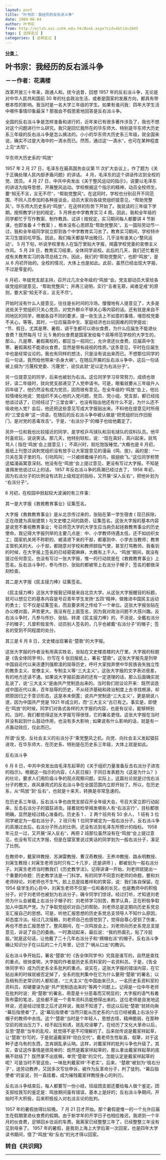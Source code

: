 ```yaml
---
layout: post
title: "叶书宗：我经历的反右派斗争"
date: 1989-06-04
author: 叶书宗
from: http://mjlsh.usc.cuhk.edu.hk/Book.aspx?cid=4&tid=2845
tags: [ 这样走过 ]
categories: [ 这样走过 ]
---
```


<div style="margin: 15px 10px 10px 0px;">
 <div>
  <span id="ctl00_ContentPlaceHolder1_chapter1_SubjectLabel" style="font-weight:bold;text-decoration:underline;">
   分类：
  </span>
 </div>
 <!--[if gte mso 9]><xml>
 <o:OfficeDocumentSettings>
  <o:AllowPNG/>
 </o:OfficeDocumentSettings>
</xml><![endif]-->
 <!--[if gte mso 9]><xml>
 <w:WordDocument>
  <w:View>Normal</w:View>
  <w:Zoom>0</w:Zoom>
  <w:TrackMoves/>
  <w:TrackFormatting/>
  <w:PunctuationKerning/>
  <w:ValidateAgainstSchemas/>
  <w:SaveIfXMLInvalid>false</w:SaveIfXMLInvalid>
  <w:IgnoreMixedContent>false</w:IgnoreMixedContent>
  <w:AlwaysShowPlaceholderText>false</w:AlwaysShowPlaceholderText>
  <w:DoNotPromoteQF/>
  <w:LidThemeOther>EN-US</w:LidThemeOther>
  <w:LidThemeAsian>JA</w:LidThemeAsian>
  <w:LidThemeComplexScript>X-NONE</w:LidThemeComplexScript>
  <w:Compatibility>
   <w:BreakWrappedTables/>
   <w:SnapToGridInCell/>
   <w:WrapTextWithPunct/>
   <w:UseAsianBreakRules/>
   <w:DontGrowAutofit/>
   <w:SplitPgBreakAndParaMark/>
   <w:EnableOpenTypeKerning/>
   <w:DontFlipMirrorIndents/>
   <w:OverrideTableStyleHps/>
   <w:UseFELayout/>
  </w:Compatibility>
  <m:mathPr>
   <m:mathFont m:val="Cambria Math"/>
   <m:brkBin m:val="before"/>
   <m:brkBinSub m:val="&#45;-"/>
   <m:smallFrac m:val="off"/>
   <m:dispDef/>
   <m:lMargin m:val="0"/>
   <m:rMargin m:val="0"/>
   <m:defJc m:val="centerGroup"/>
   <m:wrapIndent m:val="1440"/>
   <m:intLim m:val="subSup"/>
   <m:naryLim m:val="undOvr"/>
  </m:mathPr></w:WordDocument>
</xml><![endif]-->
 <!--[if gte mso 9]><xml>
 <w:LatentStyles DefLockedState="false" DefUnhideWhenUsed="true"
  DefSemiHidden="true" DefQFormat="false" DefPriority="99"
  LatentStyleCount="276">
  <w:LsdException Locked="false" Priority="0" SemiHidden="false"
   UnhideWhenUsed="false" QFormat="true" Name="Normal"/>
  <w:LsdException Locked="false" Priority="9" SemiHidden="false"
   UnhideWhenUsed="false" QFormat="true" Name="heading 1"/>
  <w:LsdException Locked="false" Priority="9" QFormat="true" Name="heading 2"/>
  <w:LsdException Locked="false" Priority="9" QFormat="true" Name="heading 3"/>
  <w:LsdException Locked="false" Priority="9" QFormat="true" Name="heading 4"/>
  <w:LsdException Locked="false" Priority="9" QFormat="true" Name="heading 5"/>
  <w:LsdException Locked="false" Priority="9" QFormat="true" Name="heading 6"/>
  <w:LsdException Locked="false" Priority="9" QFormat="true" Name="heading 7"/>
  <w:LsdException Locked="false" Priority="9" QFormat="true" Name="heading 8"/>
  <w:LsdException Locked="false" Priority="9" QFormat="true" Name="heading 9"/>
  <w:LsdException Locked="false" Priority="39" Name="toc 1"/>
  <w:LsdException Locked="false" Priority="39" Name="toc 2"/>
  <w:LsdException Locked="false" Priority="39" Name="toc 3"/>
  <w:LsdException Locked="false" Priority="39" Name="toc 4"/>
  <w:LsdException Locked="false" Priority="39" Name="toc 5"/>
  <w:LsdException Locked="false" Priority="39" Name="toc 6"/>
  <w:LsdException Locked="false" Priority="39" Name="toc 7"/>
  <w:LsdException Locked="false" Priority="39" Name="toc 8"/>
  <w:LsdException Locked="false" Priority="39" Name="toc 9"/>
  <w:LsdException Locked="false" Priority="35" QFormat="true" Name="caption"/>
  <w:LsdException Locked="false" Priority="10" SemiHidden="false"
   UnhideWhenUsed="false" QFormat="true" Name="Title"/>
  <w:LsdException Locked="false" Priority="0" Name="Default Paragraph Font"/>
  <w:LsdException Locked="false" Priority="11" SemiHidden="false"
   UnhideWhenUsed="false" QFormat="true" Name="Subtitle"/>
  <w:LsdException Locked="false" Priority="22" SemiHidden="false"
   UnhideWhenUsed="false" QFormat="true" Name="Strong"/>
  <w:LsdException Locked="false" Priority="20" SemiHidden="false"
   UnhideWhenUsed="false" QFormat="true" Name="Emphasis"/>
  <w:LsdException Locked="false" Priority="59" SemiHidden="false"
   UnhideWhenUsed="false" Name="Table Grid"/>
  <w:LsdException Locked="false" UnhideWhenUsed="false" Name="Placeholder Text"/>
  <w:LsdException Locked="false" Priority="1" SemiHidden="false"
   UnhideWhenUsed="false" QFormat="true" Name="No Spacing"/>
  <w:LsdException Locked="false" Priority="60" SemiHidden="false"
   UnhideWhenUsed="false" Name="Light Shading"/>
  <w:LsdException Locked="false" Priority="61" SemiHidden="false"
   UnhideWhenUsed="false" Name="Light List"/>
  <w:LsdException Locked="false" Priority="62" SemiHidden="false"
   UnhideWhenUsed="false" Name="Light Grid"/>
  <w:LsdException Locked="false" Priority="63" SemiHidden="false"
   UnhideWhenUsed="false" Name="Medium Shading 1"/>
  <w:LsdException Locked="false" Priority="64" SemiHidden="false"
   UnhideWhenUsed="false" Name="Medium Shading 2"/>
  <w:LsdException Locked="false" Priority="65" SemiHidden="false"
   UnhideWhenUsed="false" Name="Medium List 1"/>
  <w:LsdException Locked="false" Priority="66" SemiHidden="false"
   UnhideWhenUsed="false" Name="Medium List 2"/>
  <w:LsdException Locked="false" Priority="67" SemiHidden="false"
   UnhideWhenUsed="false" Name="Medium Grid 1"/>
  <w:LsdException Locked="false" Priority="68" SemiHidden="false"
   UnhideWhenUsed="false" Name="Medium Grid 2"/>
  <w:LsdException Locked="false" Priority="69" SemiHidden="false"
   UnhideWhenUsed="false" Name="Medium Grid 3"/>
  <w:LsdException Locked="false" Priority="70" SemiHidden="false"
   UnhideWhenUsed="false" Name="Dark List"/>
  <w:LsdException Locked="false" Priority="71" SemiHidden="false"
   UnhideWhenUsed="false" Name="Colorful Shading"/>
  <w:LsdException Locked="false" Priority="72" SemiHidden="false"
   UnhideWhenUsed="false" Name="Colorful List"/>
  <w:LsdException Locked="false" Priority="73" SemiHidden="false"
   UnhideWhenUsed="false" Name="Colorful Grid"/>
  <w:LsdException Locked="false" Priority="60" SemiHidden="false"
   UnhideWhenUsed="false" Name="Light Shading Accent 1"/>
  <w:LsdException Locked="false" Priority="61" SemiHidden="false"
   UnhideWhenUsed="false" Name="Light List Accent 1"/>
  <w:LsdException Locked="false" Priority="62" SemiHidden="false"
   UnhideWhenUsed="false" Name="Light Grid Accent 1"/>
  <w:LsdException Locked="false" Priority="63" SemiHidden="false"
   UnhideWhenUsed="false" Name="Medium Shading 1 Accent 1"/>
  <w:LsdException Locked="false" Priority="64" SemiHidden="false"
   UnhideWhenUsed="false" Name="Medium Shading 2 Accent 1"/>
  <w:LsdException Locked="false" Priority="65" SemiHidden="false"
   UnhideWhenUsed="false" Name="Medium List 1 Accent 1"/>
  <w:LsdException Locked="false" UnhideWhenUsed="false" Name="Revision"/>
  <w:LsdException Locked="false" Priority="34" SemiHidden="false"
   UnhideWhenUsed="false" QFormat="true" Name="List Paragraph"/>
  <w:LsdException Locked="false" Priority="29" SemiHidden="false"
   UnhideWhenUsed="false" QFormat="true" Name="Quote"/>
  <w:LsdException Locked="false" Priority="30" SemiHidden="false"
   UnhideWhenUsed="false" QFormat="true" Name="Intense Quote"/>
  <w:LsdException Locked="false" Priority="66" SemiHidden="false"
   UnhideWhenUsed="false" Name="Medium List 2 Accent 1"/>
  <w:LsdException Locked="false" Priority="67" SemiHidden="false"
   UnhideWhenUsed="false" Name="Medium Grid 1 Accent 1"/>
  <w:LsdException Locked="false" Priority="68" SemiHidden="false"
   UnhideWhenUsed="false" Name="Medium Grid 2 Accent 1"/>
  <w:LsdException Locked="false" Priority="69" SemiHidden="false"
   UnhideWhenUsed="false" Name="Medium Grid 3 Accent 1"/>
  <w:LsdException Locked="false" Priority="70" SemiHidden="false"
   UnhideWhenUsed="false" Name="Dark List Accent 1"/>
  <w:LsdException Locked="false" Priority="71" SemiHidden="false"
   UnhideWhenUsed="false" Name="Colorful Shading Accent 1"/>
  <w:LsdException Locked="false" Priority="72" SemiHidden="false"
   UnhideWhenUsed="false" Name="Colorful List Accent 1"/>
  <w:LsdException Locked="false" Priority="73" SemiHidden="false"
   UnhideWhenUsed="false" Name="Colorful Grid Accent 1"/>
  <w:LsdException Locked="false" Priority="60" SemiHidden="false"
   UnhideWhenUsed="false" Name="Light Shading Accent 2"/>
  <w:LsdException Locked="false" Priority="61" SemiHidden="false"
   UnhideWhenUsed="false" Name="Light List Accent 2"/>
  <w:LsdException Locked="false" Priority="62" SemiHidden="false"
   UnhideWhenUsed="false" Name="Light Grid Accent 2"/>
  <w:LsdException Locked="false" Priority="63" SemiHidden="false"
   UnhideWhenUsed="false" Name="Medium Shading 1 Accent 2"/>
  <w:LsdException Locked="false" Priority="64" SemiHidden="false"
   UnhideWhenUsed="false" Name="Medium Shading 2 Accent 2"/>
  <w:LsdException Locked="false" Priority="65" SemiHidden="false"
   UnhideWhenUsed="false" Name="Medium List 1 Accent 2"/>
  <w:LsdException Locked="false" Priority="66" SemiHidden="false"
   UnhideWhenUsed="false" Name="Medium List 2 Accent 2"/>
  <w:LsdException Locked="false" Priority="67" SemiHidden="false"
   UnhideWhenUsed="false" Name="Medium Grid 1 Accent 2"/>
  <w:LsdException Locked="false" Priority="68" SemiHidden="false"
   UnhideWhenUsed="false" Name="Medium Grid 2 Accent 2"/>
  <w:LsdException Locked="false" Priority="69" SemiHidden="false"
   UnhideWhenUsed="false" Name="Medium Grid 3 Accent 2"/>
  <w:LsdException Locked="false" Priority="70" SemiHidden="false"
   UnhideWhenUsed="false" Name="Dark List Accent 2"/>
  <w:LsdException Locked="false" Priority="71" SemiHidden="false"
   UnhideWhenUsed="false" Name="Colorful Shading Accent 2"/>
  <w:LsdException Locked="false" Priority="72" SemiHidden="false"
   UnhideWhenUsed="false" Name="Colorful List Accent 2"/>
  <w:LsdException Locked="false" Priority="73" SemiHidden="false"
   UnhideWhenUsed="false" Name="Colorful Grid Accent 2"/>
  <w:LsdException Locked="false" Priority="60" SemiHidden="false"
   UnhideWhenUsed="false" Name="Light Shading Accent 3"/>
  <w:LsdException Locked="false" Priority="61" SemiHidden="false"
   UnhideWhenUsed="false" Name="Light List Accent 3"/>
  <w:LsdException Locked="false" Priority="62" SemiHidden="false"
   UnhideWhenUsed="false" Name="Light Grid Accent 3"/>
  <w:LsdException Locked="false" Priority="63" SemiHidden="false"
   UnhideWhenUsed="false" Name="Medium Shading 1 Accent 3"/>
  <w:LsdException Locked="false" Priority="64" SemiHidden="false"
   UnhideWhenUsed="false" Name="Medium Shading 2 Accent 3"/>
  <w:LsdException Locked="false" Priority="65" SemiHidden="false"
   UnhideWhenUsed="false" Name="Medium List 1 Accent 3"/>
  <w:LsdException Locked="false" Priority="66" SemiHidden="false"
   UnhideWhenUsed="false" Name="Medium List 2 Accent 3"/>
  <w:LsdException Locked="false" Priority="67" SemiHidden="false"
   UnhideWhenUsed="false" Name="Medium Grid 1 Accent 3"/>
  <w:LsdException Locked="false" Priority="68" SemiHidden="false"
   UnhideWhenUsed="false" Name="Medium Grid 2 Accent 3"/>
  <w:LsdException Locked="false" Priority="69" SemiHidden="false"
   UnhideWhenUsed="false" Name="Medium Grid 3 Accent 3"/>
  <w:LsdException Locked="false" Priority="70" SemiHidden="false"
   UnhideWhenUsed="false" Name="Dark List Accent 3"/>
  <w:LsdException Locked="false" Priority="71" SemiHidden="false"
   UnhideWhenUsed="false" Name="Colorful Shading Accent 3"/>
  <w:LsdException Locked="false" Priority="72" SemiHidden="false"
   UnhideWhenUsed="false" Name="Colorful List Accent 3"/>
  <w:LsdException Locked="false" Priority="73" SemiHidden="false"
   UnhideWhenUsed="false" Name="Colorful Grid Accent 3"/>
  <w:LsdException Locked="false" Priority="60" SemiHidden="false"
   UnhideWhenUsed="false" Name="Light Shading Accent 4"/>
  <w:LsdException Locked="false" Priority="61" SemiHidden="false"
   UnhideWhenUsed="false" Name="Light List Accent 4"/>
  <w:LsdException Locked="false" Priority="62" SemiHidden="false"
   UnhideWhenUsed="false" Name="Light Grid Accent 4"/>
  <w:LsdException Locked="false" Priority="63" SemiHidden="false"
   UnhideWhenUsed="false" Name="Medium Shading 1 Accent 4"/>
  <w:LsdException Locked="false" Priority="64" SemiHidden="false"
   UnhideWhenUsed="false" Name="Medium Shading 2 Accent 4"/>
  <w:LsdException Locked="false" Priority="65" SemiHidden="false"
   UnhideWhenUsed="false" Name="Medium List 1 Accent 4"/>
  <w:LsdException Locked="false" Priority="66" SemiHidden="false"
   UnhideWhenUsed="false" Name="Medium List 2 Accent 4"/>
  <w:LsdException Locked="false" Priority="67" SemiHidden="false"
   UnhideWhenUsed="false" Name="Medium Grid 1 Accent 4"/>
  <w:LsdException Locked="false" Priority="68" SemiHidden="false"
   UnhideWhenUsed="false" Name="Medium Grid 2 Accent 4"/>
  <w:LsdException Locked="false" Priority="69" SemiHidden="false"
   UnhideWhenUsed="false" Name="Medium Grid 3 Accent 4"/>
  <w:LsdException Locked="false" Priority="70" SemiHidden="false"
   UnhideWhenUsed="false" Name="Dark List Accent 4"/>
  <w:LsdException Locked="false" Priority="71" SemiHidden="false"
   UnhideWhenUsed="false" Name="Colorful Shading Accent 4"/>
  <w:LsdException Locked="false" Priority="72" SemiHidden="false"
   UnhideWhenUsed="false" Name="Colorful List Accent 4"/>
  <w:LsdException Locked="false" Priority="73" SemiHidden="false"
   UnhideWhenUsed="false" Name="Colorful Grid Accent 4"/>
  <w:LsdException Locked="false" Priority="60" SemiHidden="false"
   UnhideWhenUsed="false" Name="Light Shading Accent 5"/>
  <w:LsdException Locked="false" Priority="61" SemiHidden="false"
   UnhideWhenUsed="false" Name="Light List Accent 5"/>
  <w:LsdException Locked="false" Priority="62" SemiHidden="false"
   UnhideWhenUsed="false" Name="Light Grid Accent 5"/>
  <w:LsdException Locked="false" Priority="63" SemiHidden="false"
   UnhideWhenUsed="false" Name="Medium Shading 1 Accent 5"/>
  <w:LsdException Locked="false" Priority="64" SemiHidden="false"
   UnhideWhenUsed="false" Name="Medium Shading 2 Accent 5"/>
  <w:LsdException Locked="false" Priority="65" SemiHidden="false"
   UnhideWhenUsed="false" Name="Medium List 1 Accent 5"/>
  <w:LsdException Locked="false" Priority="66" SemiHidden="false"
   UnhideWhenUsed="false" Name="Medium List 2 Accent 5"/>
  <w:LsdException Locked="false" Priority="67" SemiHidden="false"
   UnhideWhenUsed="false" Name="Medium Grid 1 Accent 5"/>
  <w:LsdException Locked="false" Priority="68" SemiHidden="false"
   UnhideWhenUsed="false" Name="Medium Grid 2 Accent 5"/>
  <w:LsdException Locked="false" Priority="69" SemiHidden="false"
   UnhideWhenUsed="false" Name="Medium Grid 3 Accent 5"/>
  <w:LsdException Locked="false" Priority="70" SemiHidden="false"
   UnhideWhenUsed="false" Name="Dark List Accent 5"/>
  <w:LsdException Locked="false" Priority="71" SemiHidden="false"
   UnhideWhenUsed="false" Name="Colorful Shading Accent 5"/>
  <w:LsdException Locked="false" Priority="72" SemiHidden="false"
   UnhideWhenUsed="false" Name="Colorful List Accent 5"/>
  <w:LsdException Locked="false" Priority="73" SemiHidden="false"
   UnhideWhenUsed="false" Name="Colorful Grid Accent 5"/>
  <w:LsdException Locked="false" Priority="60" SemiHidden="false"
   UnhideWhenUsed="false" Name="Light Shading Accent 6"/>
  <w:LsdException Locked="false" Priority="61" SemiHidden="false"
   UnhideWhenUsed="false" Name="Light List Accent 6"/>
  <w:LsdException Locked="false" Priority="62" SemiHidden="false"
   UnhideWhenUsed="false" Name="Light Grid Accent 6"/>
  <w:LsdException Locked="false" Priority="63" SemiHidden="false"
   UnhideWhenUsed="false" Name="Medium Shading 1 Accent 6"/>
  <w:LsdException Locked="false" Priority="64" SemiHidden="false"
   UnhideWhenUsed="false" Name="Medium Shading 2 Accent 6"/>
  <w:LsdException Locked="false" Priority="65" SemiHidden="false"
   UnhideWhenUsed="false" Name="Medium List 1 Accent 6"/>
  <w:LsdException Locked="false" Priority="66" SemiHidden="false"
   UnhideWhenUsed="false" Name="Medium List 2 Accent 6"/>
  <w:LsdException Locked="false" Priority="67" SemiHidden="false"
   UnhideWhenUsed="false" Name="Medium Grid 1 Accent 6"/>
  <w:LsdException Locked="false" Priority="68" SemiHidden="false"
   UnhideWhenUsed="false" Name="Medium Grid 2 Accent 6"/>
  <w:LsdException Locked="false" Priority="69" SemiHidden="false"
   UnhideWhenUsed="false" Name="Medium Grid 3 Accent 6"/>
  <w:LsdException Locked="false" Priority="70" SemiHidden="false"
   UnhideWhenUsed="false" Name="Dark List Accent 6"/>
  <w:LsdException Locked="false" Priority="71" SemiHidden="false"
   UnhideWhenUsed="false" Name="Colorful Shading Accent 6"/>
  <w:LsdException Locked="false" Priority="72" SemiHidden="false"
   UnhideWhenUsed="false" Name="Colorful List Accent 6"/>
  <w:LsdException Locked="false" Priority="73" SemiHidden="false"
   UnhideWhenUsed="false" Name="Colorful Grid Accent 6"/>
  <w:LsdException Locked="false" Priority="19" SemiHidden="false"
   UnhideWhenUsed="false" QFormat="true" Name="Subtle Emphasis"/>
  <w:LsdException Locked="false" Priority="21" SemiHidden="false"
   UnhideWhenUsed="false" QFormat="true" Name="Intense Emphasis"/>
  <w:LsdException Locked="false" Priority="31" SemiHidden="false"
   UnhideWhenUsed="false" QFormat="true" Name="Subtle Reference"/>
  <w:LsdException Locked="false" Priority="32" SemiHidden="false"
   UnhideWhenUsed="false" QFormat="true" Name="Intense Reference"/>
  <w:LsdException Locked="false" Priority="33" SemiHidden="false"
   UnhideWhenUsed="false" QFormat="true" Name="Book Title"/>
  <w:LsdException Locked="false" Priority="37" Name="Bibliography"/>
  <w:LsdException Locked="false" Priority="39" QFormat="true" Name="TOC Heading"/>
 </w:LatentStyles>
</xml><![endif]-->
 <!--[if gte mso 10]>
<style>
 /* Style Definitions */
table.MsoNormalTable
	{mso-style-name:"Table Normal";
	mso-tstyle-rowband-size:0;
	mso-tstyle-colband-size:0;
	mso-style-noshow:yes;
	mso-style-priority:99;
	mso-style-parent:"";
	mso-padding-alt:0in 5.4pt 0in 5.4pt;
	mso-para-margin:0in;
	mso-para-margin-bottom:.0001pt;
	mso-pagination:widow-orphan;
	font-size:10.0pt;
	font-family:"Times New Roman";}
</style>
<![endif]-->
 <!--StartFragment-->
 <p class="MsoNormal">
  <o:p>
   <b>
    <font size="4">
    </font>
   </b>
  </o:p>
 </p>
 <p class="MsoNormal">
  <b>
   <span lang="ZH-CN" style="font-family: 宋体;">
    <font size="5">
     叶书宗：我经历的反右派斗争
    </font>
   </span>
   <font size="4">
    <o:p>
    </o:p>
   </font>
  </b>
 </p>
 <p class="MsoNormal">
  <b>
   <font size="4">
    <span lang="ZH-CN" style='font-family:宋体;mso-ascii-font-family:
"Times New Roman"'>
     －－作者：花满楼
    </span>
    <o:p>
    </o:p>
   </font>
  </b>
 </p>
 <p class="MsoNormal">
  <o:p>
  </o:p>
 </p>
 <p class="MsoNormal">
  <span lang="ZH-CN" style='font-family:宋体;mso-ascii-font-family:
"Times New Roman"'>
   改革开放三十年来，政通人和。抚今追昔，回想
  </span>
  1957
  <span lang="ZH-CN" style='font-family:宋体;mso-ascii-font-family:"Times New Roman"'>
   年的反右派斗争，无论是对中华人民共和国前
  </span>
  30
  <span lang="ZH-CN" style='font-family:宋体;mso-ascii-font-family:"Times New Roman"'>
   年的社会政治生活，或者是国家的发展方向，都具有带根本性的影响。我当时是一名大学三年级的学生。如果有谁问我：四年大学生活中哪件事情印象最深
  </span>
  ?
  <span lang="ZH-CN" style='font-family:宋体;mso-ascii-font-family:"Times New Roman"'>
   那我会不假思索地回答是反右派斗争。
  </span>
  <o:p>
  </o:p>
 </p>
 <p class="MsoNormal">
  <span lang="ZH-CN" style='font-family:宋体;mso-ascii-font-family:
"Times New Roman"'>
   全国的反右派斗争是怎样准备和进行的，近年来已有很多著作涉及了，我也不想对这个问题进行什么研究。我只是回忆我所在的华东师大、特别是华东师大历史系三年级的反右派斗争是怎么搞法的。小小的华东师大历史系三年级，就全国来说，确实不过是大海中的一滴水而已。然而，通过这“一滴水”，也可在某种程度上见“太阳”。
  </span>
  <o:p>
  </o:p>
 </p>
 <p class="MsoNormal">
  <span lang="ZH-CN" style='font-family:宋体;mso-ascii-font-family:
"Times New Roman"'>
   华东师大历史系的“鸣放”
  </span>
  <o:p>
  </o:p>
 </p>
 <p class="MsoNormal">
  1957
  <span lang="ZH-CN" style='font-family:宋体;mso-ascii-font-family:
"Times New Roman"'>
   年
  </span>
  2
  <span lang="ZH-CN" style='font-family:宋体;mso-ascii-font-family:
"Times New Roman"'>
   月
  </span>
  27
  <span lang="ZH-CN" style='font-family:宋体;mso-ascii-font-family:
"Times New Roman"'>
   日，毛泽东在最高国务会议第
  </span>
  11
  <span lang="ZH-CN" style='font-family:
宋体;mso-ascii-font-family:"Times New Roman"'>
   次扩大会议上，作了题为《关于正确处理人民内部矛盾问题》的讲话。
  </span>
  4
  <span lang="ZH-CN" style='font-family:宋体;mso-ascii-font-family:"Times New Roman"'>
   月，毛泽东的这个讲话传达到全校的党、团员。
  </span>
  4
  <span lang="ZH-CN" style='font-family:宋体;mso-ascii-font-family:"Times New Roman"'>
   月
  </span>
  27
  <span lang="ZH-CN" style='font-family:宋体;mso-ascii-font-family:"Times New Roman"'>
   日，中共中央发出《关于整风运动的指示》，说要以毛泽东的讲话为指导思想，开展整风运动。学校根据这个指示的精神，动员全校师生，要“知无不言，言无不尽”，“帮助党整风”。在这同时，学校也分别召开不同范围、不同人员参加的各种座谈会，动员大家向各级党组织提意见，“帮助党整风”。华东师大历史系的“鸣放”，在这样的形势下开始了。我就读的三年级下学期，按照教学计划的规定，
  </span>
  5
  <span lang="ZH-CN" style='font-family:宋体;mso-ascii-font-family:"Times New Roman"'>
   月将去中学教育实习
  </span>
  4
  <span lang="ZH-CN" style='font-family:宋体;mso-ascii-font-family:"Times New Roman"'>
   周。因此，我和全年级的同学都忙于写作教案、制作教具、试讲
  </span>
  (
  <span lang="ZH-CN" style='font-family:宋体;mso-ascii-font-family:"Times New Roman"'>
   按规定，实习期间每人都要讲
  </span>
  4
  <span lang="ZH-CN" style='font-family:宋体;mso-ascii-font-family:"Times New Roman"'>
   节新课，也即准备
  </span>
  4
  <span lang="ZH-CN" style='font-family:宋体;mso-ascii-font-family:"Times New Roman"'>
   个教案
  </span>
  )
  <span lang="ZH-CN" style='font-family:宋体;mso-ascii-font-family:"Times New Roman"'>
   ，根本没有心思顾及“帮助党整风”。五一国际劳动节一过，我和全年级同学就立即到各个中学教育实习去了。教育实习期间，学校特许实习生提前吃早饭。因此，我们每天都是早出晚归，几乎没有谁关心“整风运动”。
  </span>
  5
  <span lang="ZH-CN" style='font-family:宋体;mso-ascii-font-family:"Times New Roman"'>
   月下旬，听说学校里有人在饭厅里贴大字报，揭露学校党委的官僚主义作风。
  </span>
  5
  <span lang="ZH-CN" style='font-family:宋体;mso-ascii-font-family:"Times New Roman"'>
   月
  </span>
  28
  <span lang="ZH-CN" style='font-family:宋体;mso-ascii-font-family:"Times New Roman"'>
   日，教育实习结束，全体同学返校。此后的几天，我们还忙着完成有关教育实习的各项总结工作。因此，我们的“帮助党整风”，也即“鸣放”，是从
  </span>
  6
  <span lang="ZH-CN" style='font-family:宋体;mso-ascii-font-family:"Times New Roman"'>
   月初开始的。全校的情况，大体上也是如此。此前，虽然已经出现大字报，不过是零星的。
  </span>
  <o:p>
  </o:p>
 </p>
 <p class="MsoNormal">
  6
  <span lang="ZH-CN" style='font-family:宋体;mso-ascii-font-family:
"Times New Roman"'>
   月初，年级党支部主持，召开过几次全年级的“鸣放”会。党支部动员大家给各级党组织提意见，“帮助党整风”；并再三说明，实行“言者无罪，闻者足戒”的原则，要大家“知无不言，言无不尽”。
  </span>
  <o:p>
  </o:p>
 </p>
 <p class="MsoNormal">
  <span lang="ZH-CN" style='font-family:宋体;mso-ascii-font-family:
"Times New Roman"'>
   开始时没有什么人提意见，往往是长时间的冷场。慢慢地有人提意见了，大多是说些关于党组织只关心党员，对党外群众不够关心等内容的话。还有就是来自不同地区的同学，根据各自不同的要求，提一些生活上不如意的事情，埋怨校党委不关心，等等。其时，一位应届高中生、家庭经济也比较困难的同学提出：“节、假日，尤其是寒、暑假，调干生都可以退伙食费，为什么应届生不能退伙食费
  </span>
  ?
  <span lang="ZH-CN" style='font-family:宋体;mso-ascii-font-family:"Times New Roman"'>
   既然每月
  </span>
  12
  <span lang="ZH-CN" style='font-family:宋体;mso-ascii-font-family:"Times New Roman"'>
   元
  </span>
  5
  <span lang="ZH-CN" style='font-family:宋体;mso-ascii-font-family:"Times New Roman"'>
   角的伙食费是国家发给每个高等师范学校的大学生的，那么，凡是寒、暑假离校的，都应当一视同仁，允许退还伙食费。应届高中生寒、暑假离校不能退伙食费，显然是带有歧视的性质。”这条意见，平时在应届生中也是经常议论的。我也有同样的想法，只是没有说出来而已。不想那位同学的后一句话，竟然给他带来“杀身大祸”。在随后开展的反右派斗争中，这后一句话被上纲为“污蔑校党委、污蔑党”，说仅此就“足以定为右派分子”。
  </span>
  <o:p>
  </o:p>
 </p>
 <p class="MsoNormal">
  <span lang="ZH-CN" style='font-family:宋体;mso-ascii-font-family:
"Times New Roman"'>
   另一位提意见的同学，后来也被划为右派。这位同学学习非常努力，成绩也很好，读二年级时，就向党支部递交了入党申请书。可是，眼看就要从三年级升入四年级了，他仍然没有成为党员，因而很有意见。在全年级的“鸣放”会上，他比较情绪化地说：党组织不关心他的入党问题，党员、党小组、党支部，都已经找他谈过话了，已经经过了“三堂会审”，也没有指出他还有什么不足，为什么还不吸收他入党？会后，他还把这些意见写成大字报贴出来。不料他在提意见时所用的“三堂会审”这一词语，在随后的反右派斗争中被认做是“把党组织比作旧衙门，是对党的恶毒攻击”。于是，“右派分子”的帽子也给他戴定了。
  </span>
  <o:p>
  </o:p>
 </p>
 <p class="MsoNormal">
  <span lang="ZH-CN" style='font-family:宋体;mso-ascii-font-family:
"Times New Roman"'>
   另外一位和我也比较接近的同学，是学校乒乓球队和羽毛球队的双料队员。他平时喜欢玩，说说笑话。那几天，他特别轻松，说：“现在真好，高兴起来，就骂骂人
  </span>
  (
  <span lang="ZH-CN" style='font-family:宋体;mso-ascii-font-family:"Times New Roman"'>
   指在‘鸣放’会上提意见
  </span>
  )
  <span lang="ZH-CN" style='font-family:宋体;mso-ascii-font-family:"Times New Roman"'>
   ；不高兴时，就吃饱饭睡觉。”大概也是
  </span>
  6
  <span lang="ZH-CN" style='font-family:宋体;mso-ascii-font-family:"Times New Roman"'>
   月初，报纸上刊登过讽刺党组织没有放手让大家提意见的漫画《鸣、放》，画的是：“一只关在笼子里的鸟，引吭鸣叫；一只被绑着绳子的鸟，振翅欲飞。”这位同学称赞这幅漫画寓意深刻。他没有在“鸣放”会上提过意见，更没有写过大字报。不知是谁揭发他说过以上的话，
  </span>
  1957
  <span lang="ZH-CN" style='font-family:宋体;mso-ascii-font-family:"Times New Roman"'>
   年反右派斗争的高潮已经过去了，
  </span>
  1958
  <span lang="ZH-CN" style='font-family:宋体;mso-ascii-font-family:"Times New Roman"'>
   年初，因为右派分子的比例没有达到上级规定的指标，又开展“深入反右”，把他补划为“右派分子”。
  </span>
  <o:p>
  </o:p>
 </p>
 <p class="MsoNormal">
  6
  <span lang="ZH-CN" style='font-family:宋体;mso-ascii-font-family:
"Times New Roman"'>
   月初，在校园中掀起较大波澜的有三件事：
  </span>
  <o:p>
  </o:p>
 </p>
 <p class="MsoNormal">
  <span lang="ZH-CN" style='font-family:宋体;mso-ascii-font-family:
"Times New Roman"'>
   其一是大字报《救救教育事业》征集签名。
  </span>
  <o:p>
  </o:p>
 </p>
 <p class="MsoNormal">
  <span lang="ZH-CN" style='font-family:宋体;mso-ascii-font-family:
"Times New Roman"'>
   大字报《救救教育事业》是从北京传过来的，张贴在第一学生宿舍
  </span>
  (
  <span lang="ZH-CN" style='font-family:宋体;mso-ascii-font-family:"Times New Roman"'>
   现已拆除，正在改建为高层建筑
  </span>
  )
  <span lang="ZH-CN" style='font-family:宋体;mso-ascii-font-family:"Times New Roman"'>
   与文史楼之间的路旁，征集签名。这张大字报的基本内容是说党不重视教育事业；号召师范大学的大学生应当肩负起拯救教育事业的历史使命。我记得大字报列举的主要几点是：中、小学教师待遇太低，还不如纺织女工；国家机关将不称职的、被清退下来的干部，都塞到中、小学去当教师；教育主管机关的大、小干部，都随意对学校和教师颐指气使，甚至打骂教师。我看到的时候，在大字报上签名的已经密密麻麻，大概有上千人。“鸣放”期间，我没有提过任何意见，也没有写过一张大字报，惟一的行动就是在《救救教育事业》上签名。反右派斗争时，参与传抄、张贴的都被带上右派分子帽子；签名的都做深刻检查。
  </span>
  <o:p>
  </o:p>
 </p>
 <p class="MsoNormal">
  <span lang="ZH-CN" style='font-family:宋体;mso-ascii-font-family:
"Times New Roman"'>
   其二是大字报《民主接力棒》征集签名。
  </span>
  <o:p>
  </o:p>
 </p>
 <p class="MsoNormal">
  <span lang="ZH-CN" style='font-family:宋体;mso-ascii-font-family:
"Times New Roman"'>
   《民主接力棒》这张大字报我记得是来自北京大学。从这张大字报醒目的标题，就可以想见它的基本内容是号召青年学生发扬“五四”精神，做推进中国民主运动的勇士；它不仅是征集签名，而且要求将之传给下一个单位。这张大字报张贴在办公楼对面，声势更大。我没有在上面签名，因为我对政治问题不大感兴趣。反右派斗争时，凡参与传抄、张贴、转递《民主接力棒》的，不消说，全戴右派分子的帽子；凡曾积极宣传、动员别人签名的，几乎也被戴“右派分子”的帽子；签名的受到不同程度的处分。
  </span>
  <o:p>
  </o:p>
 </p>
 <p class="MsoNormal">
  <span lang="ZH-CN" style='font-family:宋体;mso-ascii-font-family:
"Times New Roman"'>
   其三是
  </span>
  6
  <span lang="ZH-CN" style='font-family:宋体;
mso-ascii-font-family:"Times New Roman"'>
   月
  </span>
  8
  <span lang="ZH-CN" style='font-family:宋体;mso-ascii-font-family:"Times New Roman"'>
   日，文史楼出现署名“楚歌”的大字报。
  </span>
  <o:p>
  </o:p>
 </p>
 <p class="MsoNormal">
  <span lang="ZH-CN" style='font-family:宋体;mso-ascii-font-family:
"Times New Roman"'>
   这张大字报的作者没有用真实姓名，张贴在文史楼底楼的大厅里。大字报的标题是《告全体同学书》，抄写在
  </span>
  6
  <span lang="ZH-CN" style='font-family:宋体;mso-ascii-font-family:"Times New Roman"'>
   张旧报纸上，署名“楚歌”。这张大字报先是列举中国自近代以来迭遭列强欺凌的屈辱历史，呼吁大家抛弃使中华民族丧失独立性的教条主义、官僚主义、专制主义等“三大主义”。这张大字报的文字表达很差，有的地方还读不通。如果说大字报前面讲的还有一定道理的话，那么后面确实就乱说了，说“三大主义”是由共产党制造出来的。当时我们就议论开来：既然谈造成中国近代以来，百年屈辱的历史，不从经济基础和政治制度上去寻找根源，却把原因归之于意识形态，这是本末倒置；说共产党制造“三大主义”，更是胡说八道，因为中国共产党是
  </span>
  1921
  <span lang="ZH-CN" style='font-family:宋体;mso-ascii-font-family:"Times New Roman"'>
   年成立的，而“三大主义”古已有之。事实是，即使在“鸣放”的时候，同学们对各式各样的大字报的内容，也是有议论，能够辨别的。当时，我们都觉得这张大字报写得很怪，它的署名更怪。这张大字报在当时并没有起到什么鼓动作用，也没有多大影响
  </span>
  ;
  <span lang="ZH-CN" style='font-family:宋体;mso-ascii-font-family:"Times New Roman"'>
   如果说有什么影响的话，就是有一点轰动效应，仅此而已。
  </span>
  <o:p>
  </o:p>
 </p>
 <p class="MsoNormal">
  <span lang="ZH-CN" style='font-family:宋体;mso-ascii-font-family:
"Times New Roman"'>
   所谓“反党、反社会主义的右派分子”乘党整风之机，向党、向社会主义发起猖狂进攻，在华东师大、在历史系、特别是在历史系三年级，大体上就是如此。
  </span>
  <o:p>
  </o:p>
 </p>
 <p class="MsoNormal">
  <span lang="ZH-CN" style='font-family:宋体;mso-ascii-font-family:
"Times New Roman"'>
   反右派斗争
  </span>
  <o:p>
  </o:p>
 </p>
 <p class="MsoNormal">
  6
  <span lang="ZH-CN" style='font-family:宋体;mso-ascii-font-family:
"Times New Roman"'>
   月
  </span>
  8
  <span lang="ZH-CN" style='font-family:宋体;mso-ascii-font-family:
"Times New Roman"'>
   日，中共中央发出由毛泽东起草的《关于组织力量准备反击右派分子进攻的指示》。根据这一指示的内容，《人民日报》于同日发表题为《这是为什么？》的社论，要求人们用阶级斗争的观点观察问题。实际上，这篇社论就是讨伐右派分子的檄文，疾风暴雨式的反右派斗争在全国范围内立即开始了。所以，在历史系，从“鸣放”到“反右”，也就是十来天，转换是非常急速的。
  </span>
  <o:p>
  </o:p>
 </p>
 <p class="MsoNormal">
  <span lang="ZH-CN" style='font-family:宋体;mso-ascii-font-family:
"Times New Roman"'>
   在历史系三年级，反右派斗争也由党支部召开全年级大会，号召大家立即行动起来，反击右派分子的猖狂进攻。接着就检举揭发哪些人有“右派言行”，目标都很明确，显然是经过精心准备的。历史系
  </span>
  1
  <span lang="ZH-CN" style='font-family:宋体;mso-ascii-font-family:"Times New Roman"'>
   、
  </span>
  2
  <span lang="ZH-CN" style='font-family:宋体;mso-ascii-font-family:"Times New Roman"'>
   两个班共有
  </span>
  50
  <span lang="ZH-CN" style='font-family:宋体;mso-ascii-font-family:"Times New Roman"'>
   余人，
  </span>
  1
  <span lang="ZH-CN" style='font-family:宋体;mso-ascii-font-family:"Times New Roman"'>
   班有
  </span>
  3
  <span lang="ZH-CN" style='font-family:宋体;mso-ascii-font-family:"Times New Roman"'>
   位同学被定为一般右派分子，
  </span>
  2
  <span lang="ZH-CN" style='font-family:宋体;mso-ascii-font-family:"Times New Roman"'>
   班只有
  </span>
  1
  <span lang="ZH-CN" style='font-family:宋体;mso-ascii-font-family:"Times New Roman"'>
   位同学被定为一般右派分子。反右派斗争的高潮过去后，右派分子所占的比例，还没有达到毛泽东所预计的指标。
  </span>
  1958
  <span lang="ZH-CN" style='font-family:宋体;mso-ascii-font-family:"Times New Roman"'>
   年元旦一过，又开展“深入反右”，再把
  </span>
  2
  <span lang="ZH-CN" style='font-family:宋体;mso-ascii-font-family:"Times New Roman"'>
   班那位虽然没有在“鸣放”会上提过意见，也没有写过大字报，但是在寝室里说过笑话的同学划为一般右派分子，凑足了比例。
  </span>
  <o:p>
  </o:p>
 </p>
 <p class="MsoNormal">
  <span lang="ZH-CN" style='font-family:宋体;mso-ascii-font-family:
"Times New Roman"'>
   在教师中，戴家祥教授、苏渊雷教授、曹汉奇教授、王养冲教授、路永明教授、刘寅生教授
  </span>
  (
  <span lang="ZH-CN" style='font-family:宋体;mso-ascii-font-family:"Times New Roman"'>
   刘寅生老师当时只有二十几岁，还是讲师
  </span>
  )
  <span lang="ZH-CN" style='font-family:宋体;mso-ascii-font-family:"Times New Roman"'>
   ，都被划为一般右派分子。刘寅生老师当时教我们《历史教学法》。记得讲课一开始，刘老师就提出一个重要的命题：历史教学法是一门科学。有的同学不同意刘老师的命题，要和刘老师辩论。刘老师也不生气，脸上总是挂着祥和的笑容，说：我们各自保留。在
  </span>
  1954
  <span lang="ZH-CN" style='font-family:宋体;mso-ascii-font-family:"Times New Roman"'>
   级学生的心目中，刘寅生老师不仅是一位和善的长兄，也是教师中的积极分子。对于刘老师也被划为右派分子，确令同学们惊讶。经过打听，才知道刘老师为什么会被戴上右派分子帽子的：刘老师学习刻苦，教学认真，正在积极争取加入中国共产党。为了争取党组织对自己的帮助，刘老师总是定期向历史系党总支汇报自己的思想。可是，听他汇报思想的历史系党总支领导人不知什么原因，却态度冷淡。经过几次接触，刘老师自己也感觉到了，觉得自尊心受到了伤害，再也不愿去汇报思想了。整风期间，在一次鸣放会上，刘老师向历史系党总支提意见，诉说了自己的委曲。一时激动起来，最后说：“我的热面孔，贴了冷屁股。”就是这句话，让他戴了二十几年右派分子和“摘帽右派”的帽子。反右派斗争确让知识分子在以后的二十几年里，记住了“祸从口出”的教训。
  </span>
  <o:p>
  </o:p>
 </p>
 <p class="MsoNormal">
  <span lang="ZH-CN" style='font-family:宋体;mso-ascii-font-family:
"Times New Roman"'>
   反右派斗争开始后，署名“楚歌”的《告全体同学书》究竟是谁写的，自然是查找的重点。很快查明，大字报的作者是历史系资料室的一名资料员。于是，《告全体同学书》成为历史系全系批判的重点。说实在，这张大字报的错误内容，在它贴出来的时候就被否定掉了，全系的批判集中在它为什么要用“楚歌”的署名；以及稍有历史常识的人都知道，“三大主义”在中国由来已久，一名历史系资料室的资料员，却硬要诬为是“共产党制造出来的”等两个问题上。记得是一位中年老师在批判时说：用“楚歌”的署名，用意是十分恶毒而又明显的；大字报的语气有着陈布雷的笔法，这些都不是一个青年资料员能想得出来的。这位老师是自发地这样说，还是经过授意之后才这样说，我就不知道了，但这以后批“楚歌”就转向揪“幕后指使者”了。这“幕后指使者”当然只能从历史系的六位已经被戴上右派分子帽子的教师中去找。这个“楚歌”当时是个年轻人，思想古怪，精神脆弱，在那种空前的政治压力下，经不起压和诱，就乱咬诬攀了。在经历了文化大革命以后，反思“楚歌”当年的乱咬，就觉得不是不可理解的了。后来就传说是戴家祥起草，让“楚歌”抄写的，于是就逼戴家祥“坦白交代”。戴老师生性耿直、倔犟，对于这种子虚乌有的东西，怎肯胡乱承认呐。这样，对戴家祥的批判斗争也升级了。其实，查证这件事情是很简单的：既然是戴家祥起草的，那么拿出戴家祥起草的底稿不就结了？既然拿不出底稿，单凭“楚歌”的交代，怎能认定是戴家祥起草的呢？可是当时不管这些，一味批判戴家祥“不老实”。后来，“楚歌”被划为“极右分子”，送劳动教养，又因多次写信申诉，被作为反革命分子，判了徒刑。“幕后指使者”的妄说，则一直挂着，成为摧残戴家祥教授身心的利刃。
  </span>
  <o:p>
  </o:p>
 </p>
 <p class="MsoNormal">
  <span lang="ZH-CN" style='font-family:宋体;mso-ascii-font-family:
"Times New Roman"'>
   反右派斗争结束后，每人都要写一份小结，班级团支部还要给每人做个鉴定。团支部给我写的鉴定是：鸣放期间虽有错误，基本上是好的；反右派斗争期间，开始时不大积极，后来积极投入对右派言论的批判。
  </span>
  <o:p>
  </o:p>
 </p>
 <p class="MsoNormal">
  1957
  <span lang="ZH-CN" style='font-family:宋体;mso-ascii-font-family:
"Times New Roman"'>
   年的暑假放得比较晚，
  </span>
  7
  <span lang="ZH-CN" style='font-family:宋体;
mso-ascii-font-family:"Times New Roman"'>
   月
  </span>
  21
  <span lang="ZH-CN" style='font-family:宋体;mso-ascii-font-family:"Times New Roman"'>
   日才开始。那个暑假是惟一的一个允许应届生在假期里退伙食费的假期。由于新学年的开学日子也相应推迟，我退到一个半月的伙食费，足够回乡往返的车费。我离家已经整整三年了，已经整整三年没有见到母亲了。
  </span>
  1957
  <span lang="ZH-CN" style='font-family:宋体;mso-ascii-font-family:"Times New Roman"'>
   年的暑假，是我到上海上大学后第一次回家，也是四年大学读书期间，借了“鸣放”和“反右”的光才得以回家。
  </span>
  <o:p>
  </o:p>
 </p>
 <p class="MsoNormal">
  <o:p>
   <b>
    <font size="4">
    </font>
   </b>
  </o:p>
 </p>
 <div style="mso-element:para-border-div;border:none;border-bottom:solid windowtext 1.0pt;
mso-border-bottom-alt:solid windowtext .5pt;padding:0in 0in 0in 0in">
  <p class="MsoNormal" style="border:none;mso-border-bottom-alt:solid windowtext .5pt;
padding:0in;mso-padding-alt:0in 0in 0in 0in">
   <span lang="ZH-CN" style='font-family:
宋体;mso-ascii-font-family:"Times New Roman"'>
    <b>
     <font size="4">
      转自《共识网》
     </font>
    </b>
   </span>
   <o:p>
   </o:p>
  </p>
 </div>
 <!--EndFragment-->
</div>

